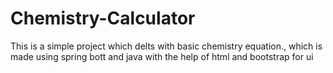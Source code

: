 # Chemistry-Calculator
This is a simple project which delts with basic chemistry equation., which is made using spring bott and java with the help of html and bootstrap for ui
